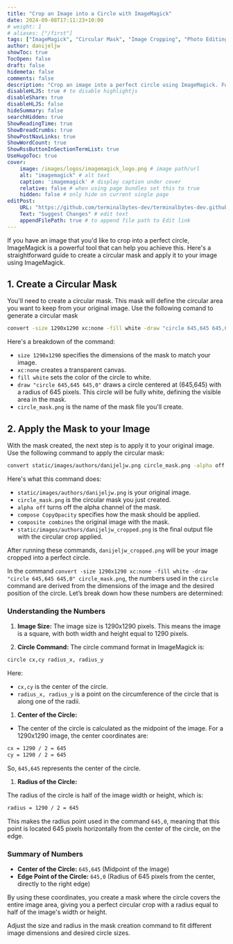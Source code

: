 ```yaml
---
title: "Crop an Image into a Circle with ImageMagick"
date: 2024-09-08T17:11:23+10:00
# weight: 1
# aliases: ["/first"]
tags: ["ImageMagick", "Circular Mask", "Image Cropping", "Photo Editing", "Command Line Tools", "Image Processing", "Graphics", "Image Manipulation"]
author: danijeljw
showToc: true
TocOpen: false
draft: false
hidemeta: false
comments: false
description: "Crop an image into a perfect circle using ImageMagick. Follow this step-by-step guide to create a circular mask and apply it to your image, achieving professional-looking results with ease. Ideal for those looking to master image editing with command-line tools."
disableHLJS: true # to disable highlightjs
disableShare: true
disableHLJS: false
hideSummary: false
searchHidden: true
ShowReadingTime: true
ShowBreadCrumbs: true
ShowPostNavLinks: true
ShowWordCount: true
ShowRssButtonInSectionTermList: true
UseHugoToc: true
cover:
    image: /images/logos/imagemagick_logo.png # image path/url
    alt: "imagemagick" # alt text
    caption: 'imagemagick' # display caption under cover
    relative: false # when using page bundles set this to true
    hidden: false # only hide on current single page
editPost:
    URL: "https://github.com/terminalbytes-dev/terminalbytes-dev.github.io/tree/main/content"
    Text: "Suggest Changes" # edit text
    appendFilePath: true # to append file path to Edit link
---
```


If you have an image that you'd like to crop into a perfect circle, ImageMagick is a powerful tool that can help you achieve this. Here's a straightforward guide to create a circular mask and apply it to your image using ImageMagick.

## 1. Create a Circular Mask

You'll need to create a circular mask. This mask will define the circular area you want to keep from your original image. Use the following comand to generate a circular mask

```sh
convert -size 1290x1290 xc:none -fill white -draw "circle 645,645 645,0" circle_mask.png
```

Here's a breakdown of the command:

- `size 1290x1290` specifies the dimensions of the mask to match your image.
- `xc:none` creates a transparent canvas.
- `fill white` sets the color of the circle to white.
- `draw "circle 645,645 645,0"` draws a circle centered at (645,645) with a radius of 645 pixels. This circle will be fully white, defining the visible area in the mask.
- `circle_mask.png` is the name of the mask file you'll create.

## 2. Apply the Mask to your Image

With the mask created, the next step is to apply it to your original image. Use the following command to apply the circular mask:

```sh
convert static/images/authors/danijeljw.png circle_mask.png -alpha off -compose CopyOpacity -composite static/images/authors/danijeljw_cropped.png
```

Here's what this command does:

- `static/images/authors/danijeljw.png` is your original image.
- `circle_mask.png` is the circular mask you just created.
- `alpha off` turns off the alpha channel of the mask.
- `compose CopyOpacity` specifies how the mask should be applied.
- `composite combines` the original image with the mask.
- `static/images/authors/danijeljw_cropped.png` is the final output file with the circular crop applied.

After running these commands, `danijeljw_cropped.png` will be your image cropped into a perfect circle.

In the command `convert -size 1290x1290 xc:none -fill white -draw "circle 645,645 645,0" circle_mask.png`, the numbers used in the `circle` command are derived from the dimensions of the image and the desired position of the circle. Let’s break down how these numbers are determined:

### Understanding the Numbers

1. **Image Size:** The image size is 1290x1290 pixels. This means the image is a square, with both width and height equal to 1290 pixels.

1. **Circle Command:** The circle command format in ImageMagick is:

```sh
circle cx,cy radius_x, radius_y
```

Here:
- `cx,cy` is the center of the circle.
- `radius_x, radius_y` is a point on the circumference of the circle that is along one of the radii.


1. **Center of the Circle:**

- The center of the circle is calculated as the midpoint of the image. For a 1290x1290 image, the center coordinates are:

```sh
cx = 1290 / 2 = 645
cy = 1290 / 2 = 645
```

So, `645,645` represents the center of the circle.

1. **Radius of the Circle:**

The radius of the circle is half of the image width or height, which is:

```sh
radius = 1290 / 2 = 645
```

This makes the radius point used in the command `645,0`, meaning that this point is located 645 pixels horizontally from the center of the circle, on the edge.

### Summary of Numbers

- **Center of the Circle:** `645,645` (Midpoint of the image)
- **Edge Point of the Circle:** `645,0` (Radius of 645 pixels from the center, directly to the right edge)

By using these coordinates, you create a mask where the circle covers the entire image area, giving you a perfect circular crop with a radius equal to half of the image's width or height.

Adjust the size and radius in the mask creation command to fit different image dimensions and desired circle sizes.
